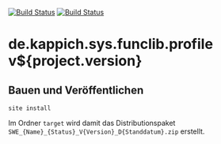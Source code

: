 [![Build Status](https://travis-ci.org/datenverteiler/de.kappich.sys.funclib.profile.svg?branch=master)](https://travis-ci.org/datenverteiler/de.kappich.sys.funclib.profile)
[![Build Status](https://api.bintray.com/packages/datenverteiler/maven/de.kappich.sys.funclib.profile/images/download.svg)](https://bintray.com/datenverteiler/maven/de.kappich.sys.funclib.profile)

de.kappich.sys.funclib.profile v${project.version}
=====================================


Bauen und Veröffentlichen
-------------------------

    site install

Im Ordner `target` wird damit das Distributionspaket
`SWE_{Name}_{Status}_V{Version}_D{Standdatum}.zip` erstellt.
